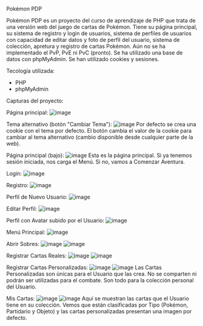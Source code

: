 Pokémon PDP

Pokémon PDP es un proyecto del curso de aprendizaje de PHP que trata de una versión web del juego de cartas de Pokémon. 
Tiene su página principal, su sistema de registro y login de usuarios, sistema de perfiles de usuarios con capacidad de editar datos y foto de perfil del usuario, sistema de colección, apretura y registro de cartas Pokémon. Aún no se ha implementado el PvP, PvE ni PvC (pronto).
Se ha utilizado una base de datos con phpMyAdmin. Se han utilizado cookies y sesiones.

Tecología utilizada:
- PHP
- phpMyAdmin

Capturas del proyecto:

Página principal:
![image](https://github.com/user-attachments/assets/f9fcada1-5abb-403f-908f-06ffaf3035f8)


Tema alternativo (botón "Cambiar Tema"):
![image](https://github.com/user-attachments/assets/83328a88-ccf3-4f8a-ab90-e0c1212febae)
Por defecto se crea una cookie con el tema por defecto. El botón cambia el valor de la cookie para cambiar al tema alternativo (cambio disponible desde cualquier parte de la web).


Página principal (bajo):
![image](https://github.com/user-attachments/assets/895e7288-5d68-40f4-bb55-65286b767357)
Esta es la página principal. Si ya tenemos sesión iniciada, nos carga el Menú. Si no, vamos a Comenzar Aventura.


Login:
![image](https://github.com/user-attachments/assets/d9126b34-3d09-410f-b560-0f911f55d8ec)


Registro:
![image](https://github.com/user-attachments/assets/cd4bc6a2-54e7-4a20-a2cc-d1cf6af881ce)


Perfil de Nuevo Usuario:
![image](https://github.com/user-attachments/assets/08eab3b8-c05f-4b28-b19f-7a41dde75675)


Editar Perfil:
![image](https://github.com/user-attachments/assets/8c121c5d-837c-4564-a336-c9962818b05b)


Perfil con Avatar subido por el Usuario:
![image](https://github.com/user-attachments/assets/b04e31bf-0e1b-49a5-8862-0b22594149f2)


Menú Principal:
![image](https://github.com/user-attachments/assets/94db5c8c-342d-4cb1-85ca-8e36a4fcde91)


Abrir Sobres:
![image](https://github.com/user-attachments/assets/83504452-187f-4681-9913-1f5e29520294)
![image](https://github.com/user-attachments/assets/fd18fe3d-8cba-4836-80c5-a7346b80d3d5)


Registrar Cartas Reales:
![image](https://github.com/user-attachments/assets/50f0e261-234e-47d7-8aa8-2e22c3c932fb)
![image](https://github.com/user-attachments/assets/2fe46443-7fc6-4a87-b7fc-05183f02af8f)


Registrar Cartas Personalizadas:
![image](https://github.com/user-attachments/assets/ba8a9883-ec96-4477-8e68-18064518fb16)
![image](https://github.com/user-attachments/assets/e7f646ce-37bb-4a9c-b8b2-77358d9ac571)
Las Cartas Personalizadas son únicas para el Usuario que las crea. No se comparten ni podrán ser utilizadas para el combate. Son todo para la colección personal del Usuario.


Mis Cartas:
![image](https://github.com/user-attachments/assets/f3038add-2c05-421d-a7ef-d468c369fe1a)
![image](https://github.com/user-attachments/assets/ddfb38f7-4a83-4f5d-a3de-75ccab1ccec5)
Aquí se muestran las cartas que el Usuario tiene en su colección. Vemos que están clasificadas por Tipo (Pokémon, Partidario y Objeto) y las cartas personalizadas presentan una imagen por defecto.
